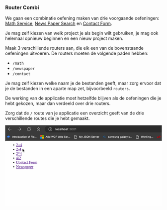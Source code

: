 ### Router Combi

We gaan een combinatie oefening maken van drie voorgaande oefeningen: [Math Service](../math-service-express/README.md), [News Paper Search](../newspaper-search/README.md) en [Contact Form](../contact-form/README.md).

Je mag zelf kiezen van welk project je als begin wilt gebruiken, je mag ook helemaal opnieuw beginnen en een nieuw project maken.

Maak 3 verschillende routers aan, die elk een van de bovenstaande oefeningen uitvoeren. De routers moeten de volgende paden hebben:

- `/math` 
- `/newspaper`
- `/contact`

Je mag zelf kiezen welke naam je de bestanden geeft, maar zorg ervoor dat je de bestanden in een aparte map zet, bijvoorbeeld `routers`. 

De werking van de applicatie moet hetzelfde blijven als de oefeningen die je hebt gekozen, maar dan verdeeld over drie routers.

Zorg dat de `/` route van je applicatie een overzicht geeft van de drie verschillende routes die je hebt gemaakt.

![alt text](router-combi.gif)